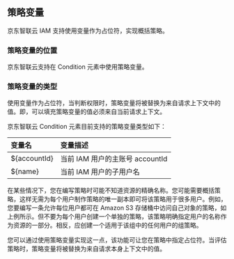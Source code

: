 ## 策略变量
京东智联云 IAM 支持使用变量作为占位符，实现概括策略。

### 策略变量的位置
京东智联云支持在 Condition 元素中使用策略变量。

### 策略变量的类型
使用变量作为占位符，当判断权限时，策略变量将被替换为来自请求上下文中的值。即，可以填充策略变量的值必须来自当前请求上下文。

京东智联云 Condition 元素目前支持的策略变量类型如下：

| 变量名        | 变量描述   |  
| :--------   | :-----  |
| ${accountId}      | 当前 IAM 用户的主账号 accountId   |  
| ${name}        |   当前 IAM 用户的子用户名   |  
                    




在某些情况下，您在编写策略时可能不知道资源的精确名称。您可能需要概括策略，这样无需为每个用户制作策略的唯一副本即可将该策略用于很多用户。例如，您要编写一条允许每位用户都可在 Amazon S3 存储桶中访问自己对象的策略，如上例所示。但不要为每个用户创建一个单独的策略，该策略明确指定用户的名称作为资源的一部分。相反，应创建一个适用于该组中的任何用户的组策略。

您可以通过使用策略变量实现这一点，该功能可让您在策略中指定占位符。当评估策略时，策略变量将被替换为来自请求本身上下文中的值。
